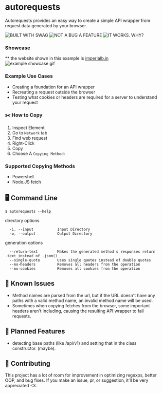 # autorequests

Autorequests provides an easy way to create a simple API wrapper from request data generated by your browser.

![BUILT WITH SWAG](https://forthebadge.com/images/badges/built-with-swag.svg)
![NOT A BUG A FEATURE](https://forthebadge.com/images/badges/not-a-bug-a-feature.svg)
![IT WORKS. WHY?](https://forthebadge.com/images/badges/it-works-why.svg)

### Showcase

** the website shown in this example is [imperialb.in](https://imperialb.in)
![example showcase gif](https://i.imgur.com/75tMMIW.gif)

### Example Use Cases

* Creating a foundation for an API wrapper
* Recreating a request outside the browser
* Testing what cookies or headers are required for a server to understand your request

### ✂️ How to Copy

1. Inspect Element
2. Go to `Network` tab
3. Find web request
4. Right-Click
5. Copy
6. Choose A `Copying Method`:

### Supported Copying Methods

* Powershell
* Node.JS fetch

## 🖥️ Command Line

```console
$ autorequests --help
```

directory options

```console
  -i, --input           Input Directory
  -o, --output          Output Directory
```

generation options

```
  --return-text         Makes the generated method's responses return .text instead of .json()
  --single-quote        Uses single quotes instead of double quotes
  --no-headers          Removes all headers from the operation
  --no-cookies          Removes all cookies from the operation
```

## 🚩 Known Issues

* Method names are parsed from the url, but if the URL doesn't have any paths with a valid method name, an invalid
  method name will be used.
* Sometimes when copying fetches from the browser, some important headers aren't including, causing the resulting API
  wrapper to fail requests.

## 📅 Planned Features

* detecting base paths (like /api/v1) and setting that in the class constructor. (maybe).

## 🐞 Contributing

This project has a lot of room for improvement in optimizing regexps, better OOP, and bug fixes. If you make an issue,
pr, or suggestion, it'll be very appreciated <3.